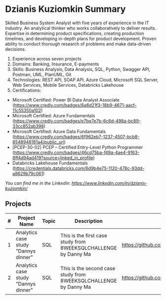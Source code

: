# Dzianis Kuziomkin Summary
Skilled Business System Analyst with five years of experience in the IT industry. 
An analytical thinker who works collaboratively to deliver results. 
Expertise in determining product specifications, creating production timelines, and developing in-depth plans for product development. 
Proven ability to conduct thorough research of problems and make data-driven decisions.

1. Experience across seven projects
2. Domains: Banking, Insurance, E-payments
3. Skills: Business Analysis, Data Analysis, SQL, Python, Swagger API, Postman, UML, PlanUML, Git
4. Technologies: REST API, SOAP API, Azure Cloud, Microsoft SQL Server, Web Services, Mobile Services, Databricks Lakehouse
5. Certifications:
- Microsoft Certified: Power BI Data Analyst Associate (https://www.credly.com/badges/6a6d21f3-18b9-4671-aacf-11c55350a102)
- Microsoft Certified: Azure Fundamentals (https://www.credly.com/badges/e7be7e7b-6c6d-498a-bc89-33cc852ab398)
- Microsoft Certified: Azure Data Fundamentals (https://www.credly.com/badges/6f962eb7-1237-4507-bcb8-8548948181a4/public_url)
- [PCEP-30-02] PCEP – Certified Entry-Level Python Programmer (https://www.credly.com/badges/46cd75ba-f49a-4ae4-9163-8ff4d94ad419?source=linked_in_profile)
- Databricks Lakehouse Fundamentals (https://credentials.databricks.com/6d9b4e75-1120-478c-93dd-a8629b79c061)

*You can find me in the Linkedin: https://www.linkedin.com/in/dzianis-kuziomkin/*

## Projects
|#|Project Name|Topic|Description|Result Link|Source Code|
|---|---|---|---|---|---|
|1|Analytics case study "Dannys dinner"|SQL|This is the first case study from 8WEEKSQLCHALLENGE by Danny Ma|https://github.com/Kuziomkin/analytics_case_study/blob/main/dannys_dinner/dannys_diner_sql.ipynb||
|2|Analytics case study "Dannys dinner"|SQL|This is the second case study from 8WEEKSQLCHALLENGE by Danny Ma|https://github.com/Kuziomkin/analytics_case_study/blob/main/pizza_runner/pizza_runner_sql.ipynb||
